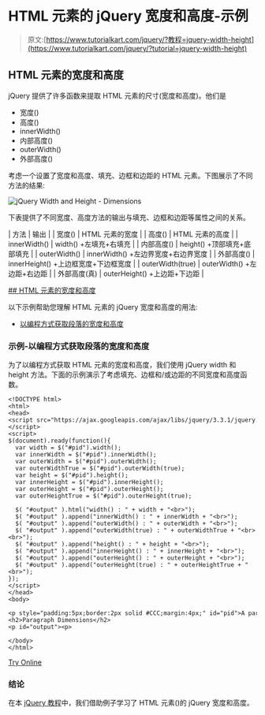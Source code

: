 # HTML 元素的 jQuery 宽度和高度-示例

> 原文:[https://www.tutorialkart.com/jquery/?教程=jquery-width-height](https://www.tutorialkart.com/jquery/?tutorial=jquery-width-height)

## HTML 元素的宽度和高度

jQuery 提供了许多函数来提取 HTML 元素的尺寸(宽度和高度)。他们是

*   宽度()
*   高度()
*   innerWidth()
*   内部高度()
*   outerWidth()
*   外部高度()

考虑一个设置了宽度和高度、填充、边框和边距的 HTML 元素。下图展示了不同方法的结果:

![jQuery Width and Height - Dimensions](../Images/bdd279d0fc71aad1ed5a53f8994fa53d.png)

下表提供了不同宽度、高度方法的输出与填充、边框和边距等属性之间的关系。

| 方法 | 输出 |
| 宽度() | HTML 元素的宽度 |
| 高度() | HTML 元素的高度 |
| innerWidth() | width() +左填充+右填充 |
| 内部高度() | height() +顶部填充+底部填充 |
| outerWidth() | innerWidth() +左边界宽度+右边界宽度 |
| 外部高度() | innerHeight() +上边框宽度+下边框宽度 |
| outerWidth(true) | outerWidth() +左边距+右边距 |
| 外部高度(真) | outerHeight() +上边距+下边距 |

 <ins class="adsbygoogle" style="display:block" data-ad-client="ca-pub-8595878917823362" data-ad-slot="4118588382" data-ad-format="auto" data-full-width-responsive="true">## HTML 元素的宽度和高度

以下示例帮助您理解 HTML 元素的 jQuery 宽度和高度的用法:

*   [以编程方式获取段落的宽度和高度](#example_1)

### 示例-以编程方式获取段落的宽度和高度

为了以编程方式获取 HTML 元素的宽度和高度，我们使用 jQuery width 和 height 方法。下面的示例演示了考虑填充、边框和/或边距的不同宽度和高度函数。

```
<!DOCTYPE html>
<html>
<head>
<script src="https://ajax.googleapis.com/ajax/libs/jquery/3.3.1/jquery.min.js"></script>
<script>
$(document).ready(function(){
  var width = $("#pid").width();
  var innerWidth = $("#pid").innerWidth();
  var outerWidth = $("#pid").outerWidth();
  var outerWidthTrue = $("#pid").outerWidth(true);
  var height = $("#pid").height();
  var innerHeight = $("#pid").innerHeight();
  var outerHeight = $("#pid").outerHeight();
  var outerHeightTrue = $("#pid").outerHeight(true);

  $( "#output" ).html("width() : " + width + "<br>");
  $( "#output" ).append("innerWidth() : " + innerWidth + "<br>");
  $( "#output" ).append("outerWidth() : " + outerWidth + "<br>");
  $( "#output" ).append("outerWidth(true) : " + outerWidthTrue + "<br><br>");
  $( "#output" ).append("height() : " + height + "<br>");
  $( "#output" ).append("innerHeight() : " + innerHeight + "<br>");
  $( "#output" ).append("outerHeight() : " + outerHeight + "<br>");
  $( "#output" ).append("outerHeight(true) : " + outerHeightTrue + "<br>");
});
</script>
</head>
<body>

<p style="padding:5px;border:2px solid #CCC;margin:4px;" id="pid">A paragraph</p>
<h2>Paragraph Dimensions</h2>
<p id="output"><p>

</body>
</html>

```

[Try Online](https://www.tutorialkart.com/try-jquery-online.php/?example=jquery-width-height-1)

### 结论

在本 [jQuery 教程](https://www.tutorialkart.com/jquery/)中，我们借助例子学习了 HTML 元素()的 jQuery 宽度和高度。</ins>
